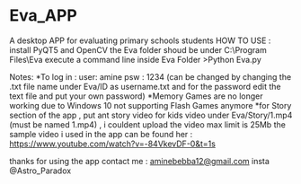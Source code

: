 # Eva_APP
A desktop APP for evaluating primary schools students
 HOW TO USE :
 install PyQT5 and OpenCV
 the Eva folder shoud be under C:\Program Files\Eva
 execute a command line inside Eva Folder >Python Eva.py
 
 
 Notes: 
 *To log in : user: amine
             psw : 1234
             (can be changed by changing the .txt file name under Eva/ID as username.txt and for the password edit the text file and put your own password)
 *Memory Games are no longer working due to Windows 10 not supporting Flash Games anymore
 *for Story section of the app , put ant story video for kids video under Eva/Story/1.mp4 (must be named 1.mp4) , i couldent upload the video max limit is 25Mb the sample video i used in the app can be found her : https://www.youtube.com/watch?v=-84VkevDF-0&t=1s 
 
 thanks for using the app 
 contact me :
 aminebebba12@gmail.com
 insta @Astro_Paradox

